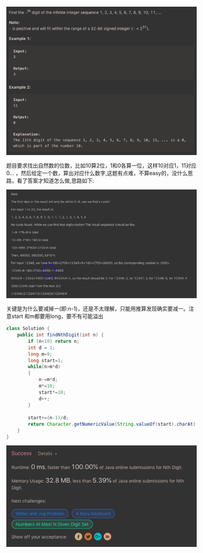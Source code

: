![GitHub Logo](/image/400.1.png)

题目要求找出自然数的位数，比如10算2位，1和0各算一位，这样10对应1，11对应0... ，然后给定一个数，算出对应什么数字,这题有点难，不算easy的，没什么思路，看了答案才知道怎么做,思路如下:

![GitHub Logo](/image/400.3.png)

关键是为什么要减掉一(即:n-1)，还是不太理解，只能用推算发现确实要减一。注意start 和m都要用long，要不有可能溢出

```java
class Solution {
    public int findNthDigit(int n) {
        if (n<10) return n;
        int d = 1;
        long m=9;
        long start=1;
        while(n>m*d)
        {
            n-=m*d;
            m*=10;
            start*=10;
            d++;
        }
        
        start+=(n-1)/d;
        return Character.getNumericValue(String.valueOf(start).charAt((n-1)%d));
    }
}
```

![GitHub Logo](/image/400.2.png)